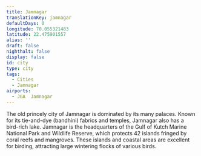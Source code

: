 ```yaml
---
title: Jamnagar
translationKey: jamnagar
defaultDays: 0
longitude: 70.055321483
latitude: 22.475901557
alias: ''
draft: false
nighthalt: false
display: false
id: city
type: city
tags:
  - Cities
  - Jamnagar
airports:
  - JGA  Jamnagar
---
```


The old princely city of Jamnagar is dominated by its many palaces. Known for its tie-and-dye (bandhini) fabrics and temples, Jamnagar also has a bird-rich lake. Jamnagar is the headquarters of the Gulf of Kutch Marine National Park and Wildlife Reserve, which protects 42 islands fringed by coral reefs and mangroves. These islands and coastal areas are excellent for birding, attracting large wintering flocks of various birds.  